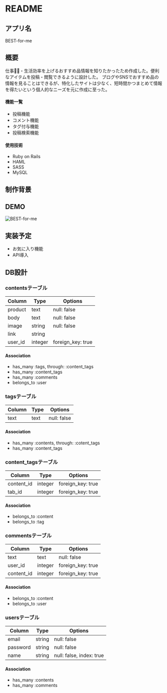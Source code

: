 # README

## アプリ名
BEST-for-me

## 概要
仕事・生活効率を上げるおすすめ品情報を知りたかったため作成した。便利なアイテムを投稿・閲覧できるように設計した。
ブログやSNSでおすすめ品の情報を見ることはできるが、特化したサイトは少なく、短時間かつまとめて情報を得たいという個人的なニーズを元に作成に至った。

#### 機能一覧
* 投稿機能
* コメント機能
* タグ付与機能
* 投稿検索機能

#### 使用技術
* Ruby on Rails
* HAML
* SASS
* MySQL

## 制作背景

## DEMO
![BEST-for-me](https://user-images.githubusercontent.com/63286009/83207884-2f0d0880-a18f-11ea-9e62-2f74c34db636.jpg)

## 実装予定
* お気に入り機能
* API導入
## DB設計
### contentsテーブル
|Column|Type|Options|
|------|----|-------|
|product|text|null: false|
|body|text|null: false|
|image|string|null: false|
|link|string||
|user_id|integer|foreign_key: true|
#### Association
* has_many :tags, through: :content_tags
* has_many :content_tags
* has_many :comments
* belongs_to :user

### tagsテーブル
|Column|Type|Options|
|------|----|-------|
|text|text|null: false|
#### Association
* has_many :contents, through: :cotent_tags
* has_many :content_tags

### content_tagsテーブル
|Column|Type|Options|
|------|----|-------|
|content_id|integer|foreign_key: true|
|tab_id|integer|foreign_key: true|
#### Association
* belongs_to :content
* belongs_to :tag

### commentsテーブル
|Column|Type|Options|
|------|----|-------|
|text|text|null: false|
|user_id|integer|foreign_key: true|
|content_id|integer|foreign_key: true|
#### Association
* belongs_to :content
* belongs_to :user

### usersテーブル
|Column|Type|Options|
|------|----|-------|
|email|string|null: false|
|password|string|null: false|
|name|string|null: false, index: true|
#### Association
* has_many :contents
* has_many :comments
